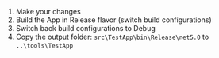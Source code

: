 ﻿1. Make your changes
2. Build the App in Release flavor (switch build configurations)
3. Switch back build configurations to Debug
4. Copy the output folder: `src\TestApp\bin\Release\net5.0` to `..\tools\TestApp`